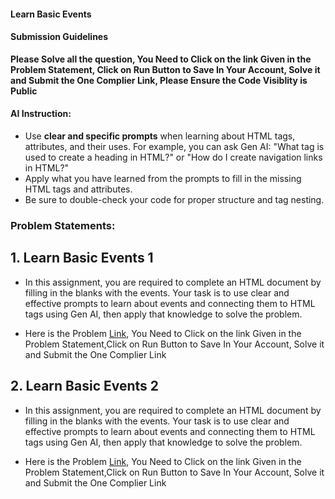 #### Learn Basic Events

#### Submission Guidelines

**Please Solve all the question, You Need to Click on the link Given in the Problem Statement, Click on Run Button to Save In Your Account, Solve it and Submit the One Complier Link, Please Ensure the Code Visiblity is Public**

#### AI Instruction:

- Use **clear and specific prompts** when learning about HTML tags, attributes, and their uses. For example, you can ask Gen AI: "What tag is used to create a heading in HTML?" or "How do I create navigation links in HTML?"
- Apply what you have learned from the prompts to fill in the missing HTML tags and attributes.
- Be sure to double-check your code for proper structure and tag nesting.

### Problem Statements:

## 1. Learn Basic Events 1

- In this assignment, you are required to complete an HTML document by filling in the blanks with the events. Your task is to use clear and effective prompts to learn about events and connecting them to HTML tags using Gen AI, then apply that knowledge to solve the problem.

- Here is the Problem [Link](https://onecompiler.com/html/42rrtzsas), You Need to Click on the link Given in the Problem Statement,Click on Run Button to Save In Your Account, Solve it and Submit the One Complier Link

## 2. Learn Basic Events 2

- In this assignment, you are required to complete an HTML document by filling in the blanks with the events. Your task is to use clear and effective prompts to learn about events and connecting them to HTML tags using Gen AI, then apply that knowledge to solve the problem.

- Here is the Problem [Link](https://onecompiler.com/html/42rrvs6ws), You Need to Click on the link Given in the Problem Statement,Click on Run Button to Save In Your Account, Solve it and Submit the One Complier Link
